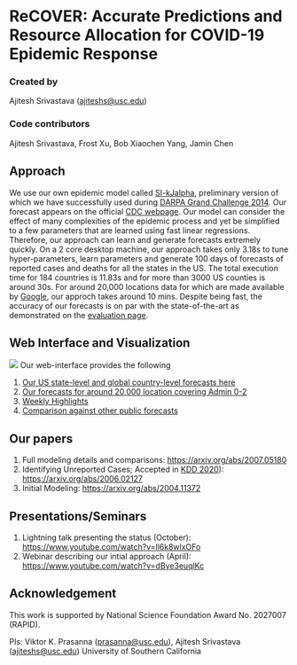 # ReCOVER: Accurate Predictions and Resource Allocation for COVID-19 Epidemic Response

### Created by
Ajitesh Srivastava (ajiteshs@usc.edu)

### Code contributors

Ajitesh Srivastava, Frost Xu, Bob Xiaochen Yang, Jamin Chen

## Approach
We use our own epidemic model called [SI-kJalpha](https://arxiv.org/abs/2007.05180), preliminary version of which we have successfully used during [DARPA Grand Challenge 2014](https://news.usc.edu/83180/usc-engineers-earn-national-recognition-for-predicting-disease-outbreaks/). Our forecast appears on the official [CDC webpage](https://www.cdc.gov/coronavirus/2019-ncov/covid-data/forecasting-us.html).  Our model can consider the effect of many complexities of the epidemic process and yet be simplified to a few parameters that are learned using fast linear regressions. Therefore, our approach can learn and generate forecasts extremely quickly. On a 2 core desktop machine, our approach takes only 3.18s to tune hyper-parameters, learn parameters and generate 100 days of forecasts of reported cases and deaths for all the states in the US. The total execution time for 184 countries is 11.83s and for more than 3000 US counties is around 30s. For around 20,000 locations data for which are made available by [Google](https://github.com/GoogleCloudPlatform/covid-19-open-data), our approch takes around 10 mins.
Despite being fast, the accuracy of our forecasts is on par with the state-of-the-art as demonstrated on the [evaluation page](https://scc-usc.github.io/ReCOVER-COVID-19/#/leaderboard).

## Web Interface and Visualization
![](frontend/screenshot.png)
Our web-interface provides the following
1. [Our US state-level and global country-level forecasts here](https://scc-usc.github.io/ReCOVER-COVID-19/)
1. [Our forecasts for around 20,000 location covering Admin 0-2](https://scc-usc.github.io/ReCOVER-COVID-19/#/row)
1. [Weekly Highlights](https://scc-usc.github.io/ReCOVER-COVID-19/#/highlights)
1. [Comparison against other public forecasts](https://scc-usc.github.io/ReCOVER-COVID-19/#/leaderboard)


## Our papers
1. Full modeling details and comparisons: https://arxiv.org/abs/2007.05180
1. Identifying Unreported Cases; Accepted in [KDD 2020](https://www.kdd.org/kdd2020/calls/view/health-day-kdd-2020-ai-for-covid)): https://arxiv.org/abs/2006.02127
1. Initial Modeling: https://arxiv.org/abs/2004.11372

## Presentations/Seminars
1. Lightning talk presenting the status (October): https://www.youtube.com/watch?v=ll6k8wlxOFo
1. Webinar describing our intial approach (April): https://www.youtube.com/watch?v=dBye3euqlKc

## Acknowledgement

This work is supported by National Science Foundation Award No. 2027007 (RAPID).

PIs: Viktor K. Prasanna (prasanna@usc.edu), Ajitesh Srivastava (ajiteshs@usc.edu)
University of Southern California